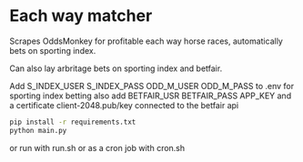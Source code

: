 # Each way matcher

Scrapes OddsMonkey for profitable each way horse races, automatically bets on
sporting index.

Can also lay arbritage bets on sporting index and betfair.

Add S_INDEX_USER S_INDEX_PASS ODD_M_USER ODD_M_PASS  to .env for sporting index betting
also add BETFAIR_USR BETFAIR_PASS APP_KEY and a certificate client-2048.pub/key connected to the betfair api

```bash
pip install -r requirements.txt
python main.py
```

or run with run.sh or as a cron job with cron.sh
